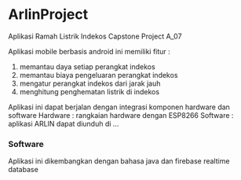 # ArlinProject
Aplikasi Ramah Listrik Indekos
Capstone Project A_07

Aplikasi mobile berbasis android ini memiliki fitur :
1. memantau daya setiap perangkat indekos
2. memantau biaya pengeluaran perangkat indekos
3. mengatur perangkat indekos dari jarak jauh
4. menghitung penghematan listrik di indekos

Aplikasi ini dapat berjalan dengan integrasi komponen hardware dan software
Hardware : rangkaian hardware dengan ESP8266
Software : aplikasi ARLIN dapat diunduh di ...

### Software
Aplikasi ini dikembangkan dengan bahasa java dan firebase realtime database

